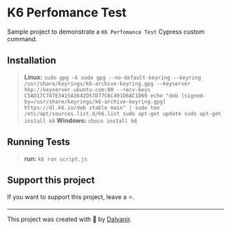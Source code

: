 # K6 Perfomance Test

Sample project to demonstrate a `K6 Perfomance Test` Cypress custom command.

## Installation

> **Linux:** `sudo gpg -k
sudo gpg --no-default-keyring --keyring /usr/share/keyrings/k6-archive-keyring.gpg --keyserver hkp://keyserver.ubuntu.com:80 --recv-keys C5AD17C747E3415A3642D57D77C6C491D6AC1D69
echo "deb [signed-by=/usr/share/keyrings/k6-archive-keyring.gpg] https://dl.k6.io/deb stable main" | sudo tee /etc/apt/sources.list.d/k6.list
sudo apt-get update
sudo apt-get install k6`
> **Windows:** `choco install k6`

## Running Tests

> **run:** `k6 run script.js` 

## Support this project

If you want to support this project, leave a ⭐.

___

This project was created with 💚 by [Dalvanir](https://www.linkedin.com/in/dalvanir-vieira-da-silva-7715a5191/).
